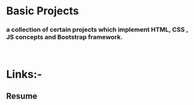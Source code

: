 <h1>Basic Projects</h1>
<h3>a collection of certain projects which implement HTML, CSS , JS concepts and Bootstrap framework.</h3><br/>

<h1>Links:- </h1>
<h2><a href="https://awesome-situ.netlify.app/" style="text-decoration:none;">Resume</a><h2>
